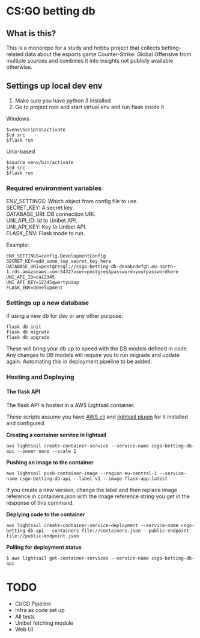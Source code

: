 # CS:GO betting db

## What is this?

This is a monorepo for a study and hobby project that collects betting-related data about the
esports game Counter-Strike: Global Offensive from multiple sources and combines it into insights
not publicly available otherwise.

## Settings up local dev env

1. Make sure you have python 3 installed
2. Go to project root and start virtual env and run flask inside it

Windows

```
$venv\Scripts\activate
$cd src
$flask run
```

Unix-based

```
$source venv/bin/activate
$cd src
$flask run
```


### Required environment variables

ENV_SETTINGS: Which object from config file to use.  
SECRET_KEY: A secret key.  
DATABASE_URI: DB connection URI.  
UNI_API_ID: Id to Unibet API.  
UNI_API_KEY: Key to Unibet API.  
FLASK_ENV: Flask mode to run.  

Example:

```
ENV_SETTINGS=config.DevelopmentConfig
SECRET_KEY=add_some_top_secret_key_here
DATABASE_URI=postgresql://csgo-betting-db-devabcdefgh.eu-north-1.rds.amazonaws.com:5432?user=postgres&password=yourpasswordhere
UNI_API_ID=ca12345
UNI_API_KEY=12345qwertyuiop
FLASK_ENV=development

```

### Settings up a new database

If using a new db for dev or any other purpose:

```
flask db init
flask db migrate
flask db upgrade
```

These will bring your db up to speed with the DB models defined in code.
Any changes to DB models will require you to run migrade and update again. Automating this in
deployment pipeline to be added.

### Hosting and Deploying

#### The flask API

The flask API is hosted in a AWS Lightsail container.

These scripts assume you have [AWS cli](https://docs.aws.amazon.com/cli/latest/userguide/cli-chap-getting-started.html) and [lightsail plugin](https://lightsail.aws.amazon.com/ls/docs/en_us/articles/amazon-lightsail-install-software) for it installed and configured.


**Creating a container service in lightsail**

```
aws lightsail create-container-service --service-name csgo-betting-db-api --power nano --scale 1
```

**Pushing an image to the container**

```
aws lightsail push-container-image --region eu-central-1 --service-name csgo-betting-db-api --label v1 --image flask-app:latest
```
If you create a new version, change the label and then replace image reference in containers.json with the image reference string you get in the response of this command.

**Deplying code to the container**

```
aws lightsail create-container-service-deployment --service-name csgo-betting-db-api --containers file://containers.json --public-endpoint file://public-endpoint.json
```

**Polling for deployment status**
```
$ aws lightsail get-container-services --service-name csgo-betting-db-api

```


# TODO

- CI/CD Pipeline
- Infra as code set up
- All tests
- Unibet fetching module
- Web UI
